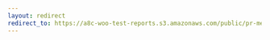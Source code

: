 ```yaml
---
layout: redirect
redirect_to: https://a8c-woo-test-reports.s3.amazonaws.com/public/pr-merge/44487/e2e/index.html
---
```

